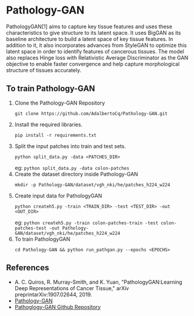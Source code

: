 # Pathology-GAN
PathologyGAN[1] aims to capture key tissue features and uses these characteristics to give structure to its latent space. It uses BigGAN as its baseline architecture to build a latent space of key tissue features. In addition to it, it also incorporates advances from StyleGAN to optimize this latent space in order to identify features of cancerous tissues. The model also replaces Hinge loss with Relativistic Average Discriminator as the GAN objective to enable faster convergence and help capture morphological structure of tissues accurately.

## To train Pathology-GAN
1. Clone the Pathology-GAN Repository
    ```
    git clone https://github.com/AdalbertoCq/Pathology-GAN.git
    ```
2. Install the required libraries.
    ```
    pip install -r requirements.txt
    ```
3. Split the input patches into train and test sets.
    ```
    python split_data.py -data <PATCHES_DIR>
    ```
    eg: `python split_data.py -data colon-patches`
4. Create the dataset directory inside Pathology-GAN
    ```
    mkdir -p Pathology-GAN/dataset/vgh_nki/he/patches_h224_w224
    ```
5. Create input data for PathologyGAN
    ```
    python createh5.py -train <TRAIN_DIR> -test <TEST_DIR> -out <OUT_DIR>
    ```
    eg: `python createh5.py -train colon-patches-train -test colon-patches-test -out Pathology-GAN/dataset/vgh_nki/he/patches_h224_w224`
6. To train PathologyGAN
    ```
    cd Pathology-GAN && python run_pathgan.py --epochs <EPOCHS>
    ```

## References
* A. C. Quiros, R. Murray-Smith, and K. Yuan, "PathologyGAN:Learning Deep Representations of Cancer Tissue," arXiv preprintarXiv:1907.02644, 2019.
* [Pathology-GAN](https://openreview.net/pdf?id=CwgSEEQkad)
* [Pathoglogy-GAN Github Repository](https://github.com/AdalbertoCq/Pathology-GAN)
